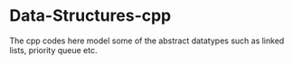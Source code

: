 # Data-Structures-cpp
The cpp codes here model some of the abstract datatypes such as linked lists, priority queue etc.
